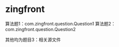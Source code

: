 # zingfront

算法题1：com.zingfront.question.Question1
算法题2：com.zingfront.question.Question2

其他均为题目3：相关源文件
